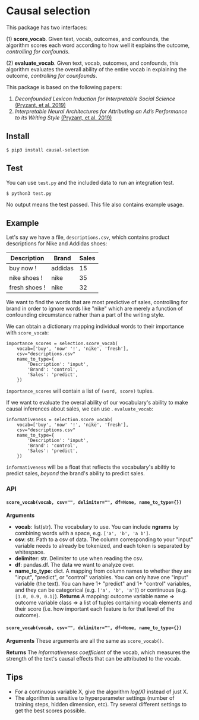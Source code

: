 # Causal selection 

This package has two interfaces:

(1) **score_vocab**. Given text, vocab, outcomes, and confounds, the algorithm scores each word according to how well it explains the outcome, _controlling for confounds_. 

(2) **evaluate_vocab**. Given text, vocab, outcomes, and confounds, this algorithm evaluates the overall ability of the entire vocab in explaining the outcome, _controlling for counfounds_.

This package is based on the following papers:

1. _Deconfounded Lexicon Induction for Interpretable Social Science_ [(Pryzant, et al. 2019)](https://nlp.stanford.edu/pubs/pryzant2018lexicon.pdf)
2. _Interpretable Neural Architectures for Attributing an Ad’s Performance to its Writing Style_ [(Pryzant, et al. 2019)](https://nlp.stanford.edu/pubs/pryzant2018emnlp.pdf)



## Install

```
$ pip3 install causal-selection
```

## Test

You can use `test.py` and the included data to run an integration test.

```
$ python3 test.py
```
No output means the test passed. This file also contains example usage.

## Example

Let's say we have a file, `descriptions.csv`, which contains product descriptions for Nike and Addidas shoes:


| Description   | Brand   | Sales |
|---------------|---------|-------|
| buy now !     | addidas | 15    |
| nike shoes !  | nike    | 35    |
| fresh shoes ! | nike    | 32    |


We want to find the words that are most predictive of sales, controlling for brand in order to ignore words like "nike" which are merely a function of confounding circumstance rather than a part of the writing style. 

We can obtain a dictionary mapping individual words to their importance with `score_vocab`:

```
importance_scores = selection.score_vocab(
	vocab=['buy', 'now' '!', 'nike', 'fresh'],
	csv="descriptions.csv"
	name_to_type={
		'Description': 'input',
		'Brand': 'control',
		'Sales': 'predict',
	})
```

`importance_scores` will contain a list of `(word, score)` tuples.

If we want to evaluate the overal ability of our vocabulary's ability to make causal inferences about sales, we can use . `evaluate_vocab`:

```
informativeness = selection.score_vocab(
	vocab=['buy', 'now' '!', 'nike', 'fresh'],
	csv="descriptions.csv"
	name_to_type={
		'Description': 'input',
		'Brand': 'control',
		'Sales': 'predict',
	})
```
`informativeness` will be a float that reflects the vocabulary's abiltiy to predict sales, _beyond_ the brand's ability to predict sales.


### API


#### `score_vocab(vocab, csv="", delimiter="", df=None, name_to_type={})`

**Arguments**
* **vocab**: list(str). The vocabulary to use.  You can include **ngrams** by combining words with a space, e.g. `['a', 'b', 'a b']`.
* **csv**: str. Path to a csv of data. The column corresponding to your "input" variable needs to already be tokenized, and 
      each token is separated by whitespace.
* **delimiter**: str. Delimiter to use when reading the csv.
* **df**: pandas.df. The data we want to analyze over.
* **name_to_type**: dict. A mapping from column names to whether they are "input", "predict", or "control" variables. You can only have one "input" variable (the text).  You can have 1+ "predict" and 1+ "control" variables, and they can be categorical  (e.g. `['a', 'b', 'a']`) or continuous (e.g. `[1.0, 0.9, 0.1]`).
**Returns**
A mapping: outcome variable name => outcome variable class => a list of tuples containing vocab elements and their score (i.e. how important each feature is for that level of the outcome).


#### `score_vocab(vocab, csv="", delimiter="", df=None, name_to_type={})`

**Arguments**
These arguments are all the same as `score_vocab()`. 

**Returns**
The _informativeness coefficient_ of the vocab, which measures the strength of the text's causal effects that can be attributed to the vocab. 

## Tips

* For a continuous variable X, give the algorithm _log(X)_ instead of just X.
* The algorithm is sensitive to hyperparameter settings (number of training steps, hidden dimension, etc). Try several different settings to get the best scores possible.
